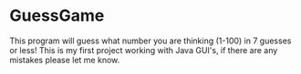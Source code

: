 # GuessGame
This program will guess what number you are thinking (1-100) in 7 guesses or less!
This is my first project working with Java GUI's, if there are any mistakes please let me know.

